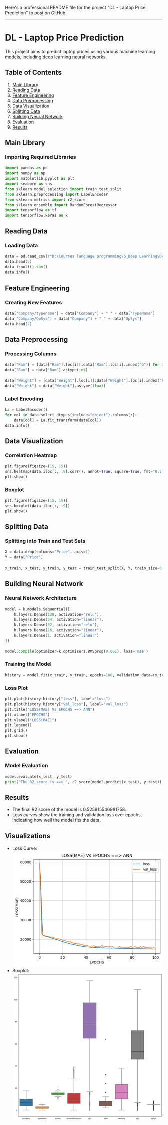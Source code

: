 Here's a professional README file for the project "DL - Laptop Price Prediction" to post on GitHub:

---

# DL - Laptop Price Prediction

This project aims to predict laptop prices using various machine learning models, including deep learning neural networks.

## Table of Contents
1. [Main Library](#main-library)
2. [Reading Data](#reading-data)
3. [Feature Engineering](#feature-engineering)
4. [Data Preprocessing](#data-preprocessing)
5. [Data Visualization](#data-visualization)
6. [Splitting Data](#splitting-data)
7. [Building Neural Network](#building-neural-network)
8. [Evaluation](#evaluation)
9. [Results](#results)

## Main Library

### Importing Required Libraries
```python
import pandas as pd
import numpy as np
import matplotlib.pyplot as plt
import seaborn as sns
from sklearn.model_selection import train_test_split
from sklearn.preprocessing import LabelEncoder
from sklearn.metrics import r2_score
from sklearn.ensemble import RandomForestRegressor
import tensorflow as tf
import tensorflow.keras as k
```

## Reading Data

### Loading Data
```python
data = pd.read_csv(r"D:\Courses language programming\6_Deep Learning\Deep Learning Project\Folder\laptop_data.csv")
data.head(5)
data.isnull().sum()
data.info()
```

## Feature Engineering

### Creating New Features
```python
data["Company/typename"] = data["Company"] + " " + data["TypeName"]
data["Company/OpSys"] = data["Company"] + " " + data["OpSys"]
data.head(2)
```

## Data Preprocessing

### Processing Columns
```python
data["Ram"] = [data["Ram"].loc[i][:data["Ram"].loc[i].index("G")] for i in range(len(data["Ram"]))]
data["Ram"] = data["Ram"].astype(int)

data["Weight"] = [data["Weight"].loc[i][:data["Weight"].loc[i].index("k")] for i in range(len(data["Weight"]))]
data["Weight"] = data["Weight"].astype(float)
```

### Label Encoding
```python
La = LabelEncoder()
for col in data.select_dtypes(include="object").columns[:]:
    data[col] = La.fit_transform(data[col])
data.info()
```

## Data Visualization

### Correlation Heatmap
```python
plt.figure(figsize=(15, 15))
sns.heatmap(data.iloc[:, :9].corr(), annot=True, square=True, fmt="0.2f", vmax=1)
plt.show()
```

### Boxplot
```python
plt.figure(figsize=(15, 15))
sns.boxplot(data.iloc[:, :9])
plt.show()
```

## Splitting Data

### Splitting into Train and Test Sets
```python
X = data.drop(columns="Price", axis=1)
Y = data["Price"]

x_train, x_test, y_train, y_test = train_test_split(X, Y, train_size=0.7, random_state=42)
```

## Building Neural Network

### Neural Network Architecture
```python
model = k.models.Sequential([
    k.layers.Dense(128, activation="relu"),
    k.layers.Dense(64, activation="linear"),
    k.layers.Dense(32, activation="relu"),
    k.layers.Dense(16, activation="linear"),
    k.layers.Dense(1, activation="linear")
])

model.compile(optimizer=k.optimizers.RMSprop(0.001), loss='mae')
```

### Training the Model
```python
history = model.fit(x_train, y_train, epochs=100, validation_data=(x_test, y_test), validation_split=0.1)
```

### Loss Plot
```python
plt.plot(history.history["loss"], label="loss")
plt.plot(history.history["val_loss"], label="val_loss")
plt.title("LOSS(MAE) Vs EPOCHS ==> ANN")
plt.xlabel("EPOCHS")
plt.ylabel("LOSS(MAE)")
plt.legend()
plt.grid()
plt.show()
```

## Evaluation

### Model Evaluation
```python
model.evaluate(x_test, y_test)
print("The R2_score is ==> ", r2_score(model.predict(x_test), y_test))
```

## Results

- The final R2 score of the model is 0.525915546981758.
- Loss curves show the training and validation loss over epochs, indicating how well the model fits the data.

## Visualizations

- Loss Curve:
![Loss Curve](download.png)
- Boxplot:
![Boxplot](boxplot.png)
